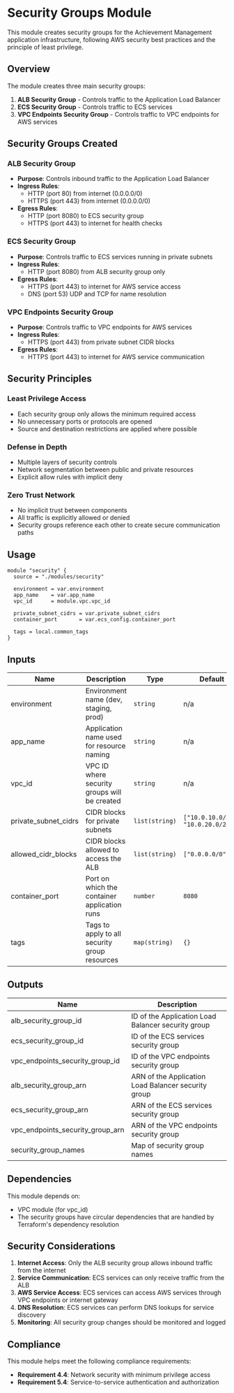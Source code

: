 # Security Groups Module

This module creates security groups for the Achievement Management application infrastructure, following AWS security best practices and the principle of least privilege.

## Overview

The module creates three main security groups:

1. **ALB Security Group** - Controls traffic to the Application Load Balancer
2. **ECS Security Group** - Controls traffic to ECS services
3. **VPC Endpoints Security Group** - Controls traffic to VPC endpoints for AWS services

## Security Groups Created

### ALB Security Group
- **Purpose**: Controls inbound traffic to the Application Load Balancer
- **Ingress Rules**:
  - HTTP (port 80) from internet (0.0.0.0/0)
  - HTTPS (port 443) from internet (0.0.0.0/0)
- **Egress Rules**:
  - HTTP (port 8080) to ECS security group
  - HTTPS (port 443) to internet for health checks

### ECS Security Group
- **Purpose**: Controls traffic to ECS services running in private subnets
- **Ingress Rules**:
  - HTTP (port 8080) from ALB security group only
- **Egress Rules**:
  - HTTPS (port 443) to internet for AWS service access
  - DNS (port 53) UDP and TCP for name resolution

### VPC Endpoints Security Group
- **Purpose**: Controls traffic to VPC endpoints for AWS services
- **Ingress Rules**:
  - HTTPS (port 443) from private subnet CIDR blocks
- **Egress Rules**:
  - HTTPS (port 443) to internet for AWS service communication

## Security Principles

### Least Privilege Access
- Each security group only allows the minimum required access
- No unnecessary ports or protocols are opened
- Source and destination restrictions are applied where possible

### Defense in Depth
- Multiple layers of security controls
- Network segmentation between public and private resources
- Explicit allow rules with implicit deny

### Zero Trust Network
- No implicit trust between components
- All traffic is explicitly allowed or denied
- Security groups reference each other to create secure communication paths

## Usage

```hcl
module "security" {
  source = "./modules/security"
  
  environment = var.environment
  app_name    = var.app_name
  vpc_id      = module.vpc.vpc_id
  
  private_subnet_cidrs = var.private_subnet_cidrs
  container_port       = var.ecs_config.container_port
  
  tags = local.common_tags
}
```

## Inputs

| Name | Description | Type | Default | Required |
|------|-------------|------|---------|:--------:|
| environment | Environment name (dev, staging, prod) | `string` | n/a | yes |
| app_name | Application name used for resource naming | `string` | n/a | yes |
| vpc_id | VPC ID where security groups will be created | `string` | n/a | yes |
| private_subnet_cidrs | CIDR blocks for private subnets | `list(string)` | `["10.0.10.0/24", "10.0.20.0/24"]` | no |
| allowed_cidr_blocks | CIDR blocks allowed to access the ALB | `list(string)` | `["0.0.0.0/0"]` | no |
| container_port | Port on which the container application runs | `number` | `8080` | no |
| tags | Tags to apply to all security group resources | `map(string)` | `{}` | no |

## Outputs

| Name | Description |
|------|-------------|
| alb_security_group_id | ID of the Application Load Balancer security group |
| ecs_security_group_id | ID of the ECS services security group |
| vpc_endpoints_security_group_id | ID of the VPC endpoints security group |
| alb_security_group_arn | ARN of the Application Load Balancer security group |
| ecs_security_group_arn | ARN of the ECS services security group |
| vpc_endpoints_security_group_arn | ARN of the VPC endpoints security group |
| security_group_names | Map of security group names |

## Dependencies

This module depends on:
- VPC module (for vpc_id)
- The security groups have circular dependencies that are handled by Terraform's dependency resolution

## Security Considerations

1. **Internet Access**: Only the ALB security group allows inbound traffic from the internet
2. **Service Communication**: ECS services can only receive traffic from the ALB
3. **AWS Service Access**: ECS services can access AWS services through VPC endpoints or internet gateway
4. **DNS Resolution**: ECS services can perform DNS lookups for service discovery
5. **Monitoring**: All security group changes should be monitored and logged

## Compliance

This module helps meet the following compliance requirements:
- **Requirement 4.4**: Network security with minimum privilege access
- **Requirement 5.4**: Service-to-service authentication and authorization